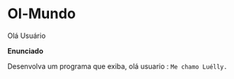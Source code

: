 # Ol-Mundo
Olá Usuário 

**Enunciado**

Desenvolva um programa que exiba, olá usuario : `Me chamo Luélly.`
